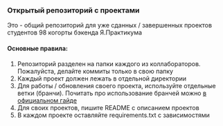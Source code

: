 ### Открытый репозиторий с проектами
Это - общий репозиторий для уже сданных / завершенных проектов студентов 98 когорты бэкенда Я.Практикума

#### Основные правила: 
1. Репозиторий разделен на папки каждого из коллабораторов. Пожалуйста, делайте коммиты только в свою папку 
2. Каждый проект должен лежать в отдельной директории
3. Для работы / обновления своего проекта, используйте отдельные ветки (бранчи). Почитать про использование бранчей можно [в официальном гайде](https://git-scm.com/docs/git-branch)
4. Для своих проектов, пишите README с описанием проектов 
5. В каждом проекте оставляйте requirements.txt с зависимостями